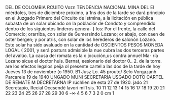 DEL
DE
COLOMBIA
RCUITO
Vozn
TENDENCIA NACIONAL
MINA
DEL
El miérdoles, tres de diciembre próximo, a 1ns dos de la tarde
se dará principio en el Juzgado Primero del Circuito de Istmina, a
la licitación en pública subasta de un solar ubicndo on la poblaciór
de Condoto y comprendido dentro de los siguientos linderos genera-
}
los:
Por el frente, la calle del Comercio; orarriba, con solar
de Gumersindo Lozano; or abajo, con caen de oster bergen; y por
atris, con solar de los herederos de salonón Lozano.
Este solar ha sido avaluado en la cantidad de OSCIENTOS
PESOS MONEDA LOGAL ( 2001, y será posturs admisible la nue cubra
las dos terceras partes del avalúo.
La causa del romata es la o jocución,us contra annuel Ma-
ría Lozano sicue el doctor huis. Bernat, eesionario del doctor
0.. 2. de la torre.
are los efectos legalos peija ol presente cartel a las
dos de la tarde de hoy Jueves 13 de noviembre (o 1950.
B1 Jusz Lo. 45 prouto/
Selo Vorgazanh
Parcareie
19 de 1940
UNGADO
MUNI
SECRETARIA
USGADO
DOTO
CARTEL DE REMATE
M
DECRETARNA
IP
rúchlien de esta
27 de 1920.
jado
21 Secretapio,
Recial
Occsendé
lavori miſl
sis.
10 11 12 13 14 15 16 17 18 19 20 21 22 23 24 25 26 27 28 29 30
6
-∞
4 5 6 7
3
2
0 cm 1